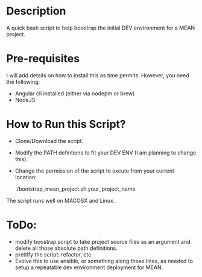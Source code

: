 # Description #
A quick bash script to help boostrap the initial DEV environment for a MEAN project.

# Pre-requisites
I will add details on how to install this as time permits.  However, you  need the following:

* Angular cli installed (either via nodepm or brew)
* NodeJS

# How to Run this Script? #
* Clone/Download the script.
* Modify the PATH defintions to fit your DEV ENV (I am planning to change this).
* Change the permission of the script to excute from your current location:

  ./bootstrap_mean_project.sh your_project_name


The script runs well on MACOSX and Linux. 

# ToDo:
* modify boostrap script to take project source files as an argument and delete all those absolute path definitions.
* prettify the script: refactor, etc.
* Evolve this to use ansible, or something along those lines, as needed to setup a repeatable dev environment deployment for MEAN. 
